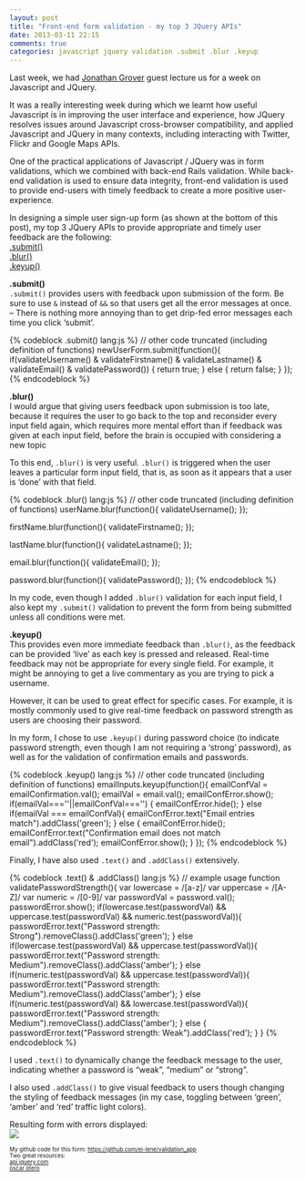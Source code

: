 ```yaml
---
layout: post
title: "Front-end form validation - my top 3 JQuery APIs"
date: 2013-03-11 22:15
comments: true
categories: javascript jquery validation .submit .blur .keyup
---
```

Last week, we had <a href="http://jonathangrover.com/">Jonathan Grover</a> guest lecture us for a week on Javascript and JQuery.

It was a really interesting week during which we learnt how useful Javascript is in improving the user interface and experience, how JQuery resolves issues around Javascript cross-browser compatibility, and applied Javascript and JQuery in many contexts, including interacting with Twitter, Flickr and Google Maps APIs.

One of the practical applications of Javascript / JQuery was in form validations, which we combined with back-end Rails validation. While back-end validation is used to ensure data integrity, front-end validation is used to provide end-users with timely feedback to create a more positive user-experience.

<!--more-->

In designing a simple user sign-up form (as shown at the bottom of this post), my top 3 JQuery APIs to provide appropriate and timely user feedback are the following:<br>
<a href="#submit">.submit()</a><br>
<a href="#blur">.blur()</a><br>
<a href="#keyup">.keyup()</a><br>

<a name="submit"><strong>.submit()</strong></a><br>
```.submit()``` provides users with feedback upon submission of the form. Be sure to use ```&``` instead of ```&&``` so that users get all the error messages at once. – There is nothing more annoying than to get drip-fed error messages each time you click ‘submit’.

{% codeblock .submit() lang:js %}
// other code truncated (including definition of functions)
  newUserForm.submit(function(){
    if(validateUsername() & validateFirstname() & validateLastname() & validateEmail() & validatePassword()) {
      return true;
    } 
    else {
      return false;
    }
  }); 
{% endcodeblock %}

<a name="blur"><strong>.blur()</strong></a><br>
I would argue that giving users feedback upon submission is too late, because it requires the user to go back to the top and reconsider every input field again, which requires more mental effort than if feedback was given at each input field, before the brain is occupied with considering a new topic

To this end, ```.blur()``` is very useful. ```.blur()``` is triggered when the user leaves a particular form input field, that is, as soon as it appears that a user is ‘done’ with that field.

{% codeblock .blur() lang:js %}
// other code truncated (including definition of functions)
  userName.blur(function(){
    validateUsername(); 
  });

  firstName.blur(function(){
    validateFirstname(); 
  });

  lastName.blur(function(){
    validateLastname(); 
  });

  email.blur(function(){
    validateEmail(); 
  });

  password.blur(function(){
    validatePassword(); 
  });
{% endcodeblock %}

In my code, even though I added ```.blur()``` validation for each input field, I also kept my ```.submit()``` validation to prevent the form from being submitted unless all conditions were met.

<a name="keyup"><strong>.keyup()</strong></a><br>
This provides even more immediate feedback than ```.blur()```, as the feedback can be provided ‘live’ as each key is pressed and released.
Real-time feedback may not be appropriate for every single field. For example, it might be annoying to get a live commentary as you are trying to pick a username. 

However, it can be used to great effect for specific cases. For example, it is mostly commonly used to give real-time feedback on password strength as users are choosing their password.

In my form, I chose to use ```.keyup()``` during password choice (to indicate password strength, even though I am not requiring a ‘strong’ password), as well as for the validation of confirmation emails and passwords.

{% codeblock .keyup() lang:js %}
// other code truncated (including definition of functions)
  emailInputs.keyup(function(){
    emailConfVal = emailConfirmation.val();
    emailVal = email.val();
    emailConfError.show(); 
    if(emailVal===''||emailConfVal==='') {
        emailConfError.hide();
    }
    else if(emailVal === emailConfVal){
      emailConfError.text("Email entries match").addClass('green');
    }
    else {
      emailConfError.hide();
      emailConfError.text("Confirmation email does not match email").addClass('red');
      emailConfError.show();
    }
  });
{% endcodeblock %}

Finally, I have also used ```.text()``` and ```.addClass()``` extensively.

{% codeblock .text() & .addClass() lang:js %}
// example usage
function validatePasswordStrength(){
    var lowercase = /[a-z]/
    var uppercase = /[A-Z]/
    var numeric = /[0-9]/
    var passwordVal = password.val();
    passwordError.show(); 
    if(lowercase.test(passwordVal) && uppercase.test(passwordVal) && numeric.test(passwordVal)){
      passwordError.text("Password strength: Strong").removeClass().addClass('green');
    }
    else if(lowercase.test(passwordVal) && uppercase.test(passwordVal)){
      passwordError.text("Password strength: Medium").removeClass().addClass('amber');
    }
    else if(numeric.test(passwordVal) && uppercase.test(passwordVal)){
      passwordError.text("Password strength: Medium").removeClass().addClass('amber');
    }
    else if(numeric.test(passwordVal) && lowercase.test(passwordVal)){
      passwordError.text("Password strength: Medium").removeClass().addClass('amber');
    }
    else {
      passwordError.text("Password strength: Weak").addClass('red');
    }
  }
{% endcodeblock %}

I used ```.text()``` to dynamically change the feedback message to the user, indicating whether a password is “weak”, “medium” or “strong”.

I also used ```.addClass()``` to give visual feedback to users though changing the styling of feedback messages (in my case, toggling between ‘green’, ‘amber’ and ‘red’ traffic light colors).

Resulting form with errors displayed: <br>
<img src="http://ei-lene.github.com/images/2013_03_11/displaymessages.png"><br>

<p style="font-size: 70%; font-weight: normal">
My github code for this form: <a href="https://github.com/ei-lene/validation_app">https://github.com/ei-lene/validation_app</a><br>
Two great resources: <br>
<a href="http://api.jquery.com/"> api.jquery.com</a><br>
<a href="http://oscarotero.com/jquery/">oscar otero</a><br>
</p>

